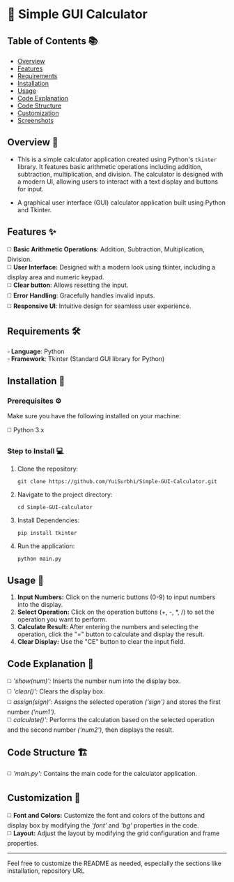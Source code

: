 # 🧮 Simple GUI Calculator 

## Table of Contents 📚
- [Overview](#overview-)
- [Features](#features-)
- [Requirements](#requirements)
- [Installation](#installation-)
- [Usage](#usage-)
- [Code Explanation](#code-explanation-)
- [Code Structure](#code-structure-)
- [Customization](#customization-)
- [Screenshots](#screenshots-)

## Overview 📖

- This is a simple calculator application created using Python's <code>tkinter</code> library. It features basic arithmetic operations including addition, subtraction, multiplication, and division. The calculator is designed with a modern UI, allowing users to interact with a text display and buttons for input.<br>

- A graphical user interface (GUI) calculator application built using Python and Tkinter.<br>

## Features ✨

◻️ **Basic Arithmetic Operations**: Addition, Subtraction, Multiplication, Division.<br>
◻️ **User Interface:** Designed with a modern look using tkinter, including a display area and numeric keypad.<br>
◻️ **Clear button**: Allows resetting the input.<br>
◻️ **Error Handling**: Gracefully handles invalid inputs.<br>
◻️ **Responsive UI**: Intuitive design for seamless user experience.<br>

## Requirements 🛠️

▫️ **Language**: Python <br>
▫️ **Framework**: Tkinter (Standard GUI library for Python)<br>

## Installation 🚀

### Prerequisites ⚙️

Make sure you have the following installed on your machine:<br>

◻️ Python 3.x

### Step to Install 💻

1. Clone the repository:<br>

       git clone https://github.com/YuiSurbhi/Simple-GUI-Calculator.git

2. Navigate to the project directory:<br>

       cd Simple-GUI-calculator

3. Install Dependencies:<br>

       pip install tkinter

4. Run the application:<br>

       python main.py

## Usage 🧩

1. **Input Numbers:** Click on the numeric buttons (0-9) to input numbers into the display.<br>
2. **Select Operation:** Click on the operation buttons (+, -, *, /) to set the operation you want to perform.<br>
3. **Calculate Result:** After entering the numbers and selecting the operation, click the "=" button to calculate and display the result.<br>
4. **Clear Display:** Use the "CE" button to clear the input field.<br>

## Code Explanation 📜

◻️ *'show(num)':* Inserts the number num into the display box.<br>
◻️ *'clear()':* Clears the display box.<br>
◻️ *assign(sign)':* Assigns the selected operation *('sign')* and stores the first number *('num1')*.<br>
◻️ *calculate()':* Performs the calculation based on the selected operation and the second number *('num2')*, then displays the result.<br>

## Code Structure 🏗️

◻️ *'main.py':* Contains the main code for the calculator application.<br>

## Customization 🎨

◻️ **Font and Colors:** Customize the font and colors of the buttons and display box by modifying the *'font'* and *'bg'* properties in the code.<br>
◻️ **Layout:** Adjust the layout by modifying the grid configuration and frame properties.<br>
 
---

Feel free to customize the README as needed, especially the sections like installation, repository URL
